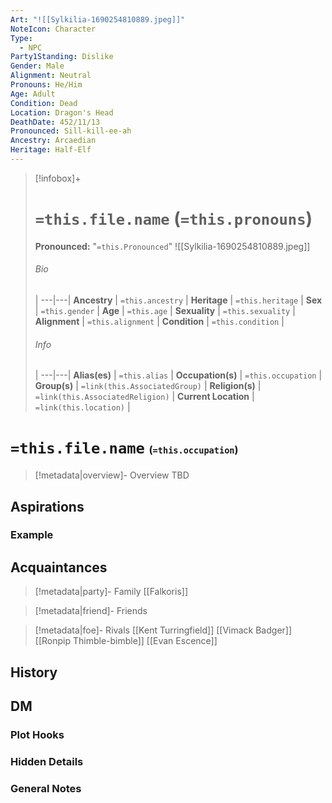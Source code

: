 ```yaml
---
Art: "![[Sylkilia-1690254810889.jpeg]]"
NoteIcon: Character
Type:
  - NPC
Party1Standing: Dislike
Gender: Male
Alignment: Neutral
Pronouns: He/Him
Age: Adult
Condition: Dead
Location: Dragon's Head
DeathDate: 452/11/13
Pronounced: Sill-kill-ee-ah
Ancestry: Arcaedian
Heritage: Half-Elf
---
```


> [!infobox]+
> # `=this.file.name` (`=this.pronouns`)
> **Pronounced:**  "`=this.Pronounced`"
> ![[Sylkilia-1690254810889.jpeg]]
> ###### Bio
>  |
> ---|---|
> **Ancestry** | `=this.ancestry` |
> **Heritage** | `=this.heritage` |
> **Sex** | `=this.gender` |
> **Age** | `=this.age` |
> **Sexuality** | `=this.sexuality` |
> **Alignment** | `=this.alignment` |
> **Condition** | `=this.condition` |
> ###### Info
>  |
> ---|---|
> **Alias(es)** | `=this.alias` |
> **Occupation(s)** | `=this.occupation` |
> **Group(s)** | `=link(this.AssociatedGroup)` |
> **Religion(s)** | `=link(this.AssociatedReligion)` |
> **Current Location** | `=link(this.location)` |

# **`=this.file.name`** <span style="font-size: medium">(`=this.occupation`)</span>
> [!metadata|overview]- Overview 
> TBD

## Aspirations
### Example


## Acquaintances
> [!metadata|party]- Family
> [[Falkoris]]

> [!metadata|friend]- Friends
> 

> [!metadata|foe]- Rivals
> [[Kent Turringfield]]
> [[Vimack Badger]]
> [[Ronpip Thimble-bimble]]
> [[Evan Escence]]


## History


## DM
### Plot Hooks


### Hidden Details


### General Notes

